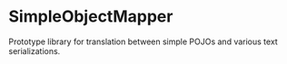 # SimpleObjectMapper
Prototype library for translation between simple POJOs and various text serializations. 
